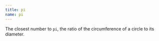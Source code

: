 ```yaml
---
title: pi
name: pi
---
```


The closest number to `pi`, the ratio of the circumference of a circle to its
diameter.
